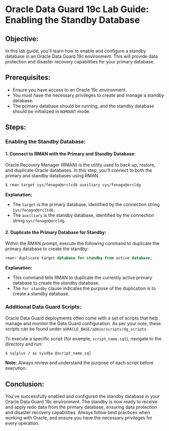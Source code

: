 # Oracle Data Guard 19c Lab Guide: Enabling the Standby Database

## Objective:
In this lab guide, you'll learn how to enable and configure a standby database in an Oracle Data Guard 19c environment. This will provide data protection and disaster recovery capabilities for your primary database.

## Prerequisites:
- Ensure you have access to an Oracle 19c environment.
- You must have the necessary privileges to create and manage a standby database.
- The primary database should be running, and the standby database should be initialized in `NOMOUNT` mode.

## Steps:

### Enabling the Standby Database:

#### 1. Connect to RMAN with the Primary and Standby Database:
Oracle Recovery Manager (RMAN) is the utility used to back up, restore, and duplicate Oracle databases. In this step, you'll connect to both the primary and standby databases using RMAN.
```bash
$ rman target sys/fenago@orclcdb auxiliary sys/fenago@orcldg
```
**Explanation:** 
- The `target` is the primary database, identified by the connection string `sys/fenago@orclcdb`.
- The `auxiliary` is the standby database, identified by the connection string `sys/fenago@orcldg`.

#### 2. Duplicate the Primary Database for Standby:
Within the RMAN prompt, execute the following command to duplicate the primary database to create the standby:
```sql
rman> duplicate target database for standby from active database;
```
**Explanation:** 
- This command tells RMAN to duplicate the currently active primary database to create the standby database.
- The `for standby` clause indicates the purpose of the duplication is to create a standby database.

### Additional Data Guard Scripts:
Oracle Data Guard deployments often come with a set of scripts that help manage and monitor the Data Guard configuration. As per your note, these scripts can be found under `$ORACLE_BASE/admin/scripts/dg_scripts`.

To execute a specific script (for example, `script_name.sql`), navigate to the directory and run:
```bash
$ sqlplus / as sysdba @script_name.sql
```
**Note:** Always review and understand the purpose of each script before execution.

## Conclusion:
You've successfully enabled and configured the standby database in your Oracle Data Guard 19c environment. The standby is now ready to receive and apply redo data from the primary database, ensuring data protection and disaster recovery capabilities. Always follow best practices when working with Oracle, and ensure you have the necessary privileges for every operation.
